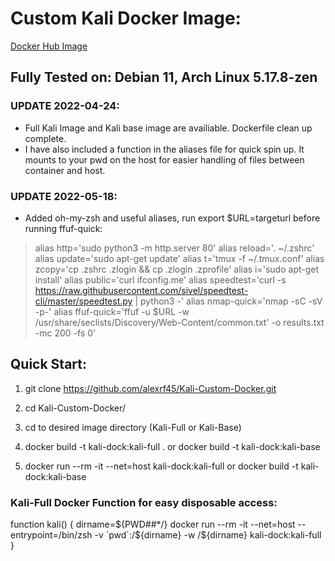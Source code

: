 # Custom Kali Docker Image:

[Docker Hub Image](https://hub.docker.com/repository/docker/fonalex45/project-repo-1)

## Fully Tested on: Debian 11, Arch Linux 5.17.8-zen

### UPDATE 2022-04-24:
 - Full Kali Image and Kali base image are availiable. Dockerfile clean up complete.  
 - I have also included a function in the aliases file for quick spin up. It mounts to your pwd on the host for easier handling of files between container and host. 

### UPDATE 2022-05-18:
- Added oh-my-zsh and useful aliases, run export $URL=targeturl before running ffuf-quick:

>alias http='sudo python3 -m http.server 80'
alias reload='. ~/.zshrc'
alias update='sudo apt-get update'
alias t='tmux -f ~/.tmux.conf'
alias zcopy='cp .zshrc .zlogin && cp .zlogin .zprofile'
alias i='sudo apt-get install'
alias public='curl ifconfig.me'
alias speedtest='curl -s https://raw.githubusercontent.com/sivel/speedtest-cli/master/speedtest.py | python3 -'
alias nmap-quick='nmap -sC -sV -p-'
alias ffuf-quick='ffuf -u $URL -w /usr/share/seclists/Discovery/Web-Content/common.txt' -o results.txt -mc 200 -fs 0'

## Quick Start:

1. git clone https://github.com/alexrf45/Kali-Custom-Docker.git

2. cd Kali-Custom-Docker/

3. cd to desired image directory (Kali-Full or Kali-Base)

4. docker build -t kali-dock:kali-full . or docker build -t kali-dock:kali-base

5. docker run --rm -it --net=host kali-dock:kali-full or docker build -t kali-dock:kali-base

### Kali-Full Docker Function for easy disposable access:

 function kali() {
    dirname=${PWD##*/}
    docker run --rm -it --net=host --entrypoint=/bin/zsh -v `pwd`:/${dirname} -w /${dirname} kali-dock:kali-full
}
